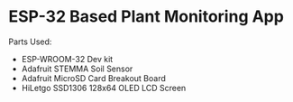 <h1>ESP-32 Based Plant Monitoring App</h1>
<div>
  Parts Used:
  <ul>
    <li>ESP-WROOM-32 Dev kit</li>
    <li>Adafruit STEMMA Soil Sensor</li>
    <li>Adafruit MicroSD Card Breakout Board</li>
    <li>HiLetgo SSD1306 128x64 OLED LCD Screen</li>
  </ul>
  
</div>
